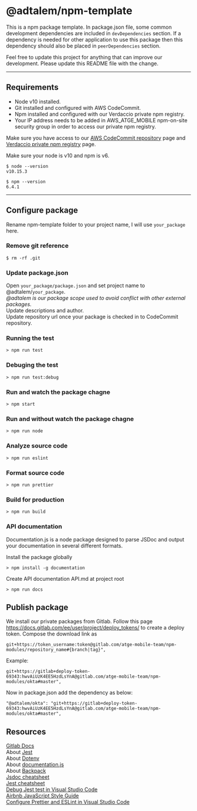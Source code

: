 # @adtalem/npm-template

This is a npm package template. In package.json file, some common development dependencies are included in `devDependencies` section. If a dependency is needed for other application to use this package then this dependency should also be placed in `peerDependencies` section.

Feel free to update this project for anything that can improve our development. Please update this README file with the change.

---

## Requirements

- Node v10 installed.
- Git installed and configured with AWS CodeCommit.
- Npm installed and configured with our Verdaccio private npm registry.
- Your IP address needs to be added in AWS_ATGE_MOBILE npm-on-site security group in order to access our private npm registry.

Make sure you have access to our [AWS CodeCommit repository](https://console.aws.amazon.com/codesuite/codecommit/repositories?region=us-east-1) page and [Verdaccio private npm registry](http://ec2-3-84-229-75.compute-1.amazonaws.com:4873/) page.

Make sure your node is v10 and npm is v6.

    $ node --version
    v10.15.3

    $ npm --version
    6.4.1

---

## Configure package

Rename npm-template folder to your project name, I will use `your_package` here.

### Remove git reference

    $ rm -rf .git

### Update package.json

Open `your_package/package.json` and set project name to @adtalem/`your_package`.  
_@adtalem is our package scope used to avoid conflict with other external packages._  
Update descriptions and author.  
Update repository url once your package is checked in to CodeCommit repository.

### Running the test

    > npm run test

### Debuging the test

    > npm run test:debug

### Run and watch the package chagne

    > npm start

### Run and without watch the package chagne

    > npm run node

### Analyze source code

    > npm run eslint

### Format source code

    > npm run prettier

### Build for production

    > npm run build

### API documentation

Documentation.js is a node package designed to parse JSDoc and output your documentation in several different formats.

Install the package globally

    > npm install -g documentation

Create API documentation API.md at project root

    > npm run docs

## Publish package

We install our private packages from Gitlab. Follow this page <https://docs.gitlab.com/ee/user/project/deploy_tokens/>
to create a deploy token. Compose the download link as

    git+https://token_username:token@gitlab.com/atge-mobile-team/npm-modules/repository_name#{branch|tag}",

Example:

    git+https://gitlab+deploy-token-69343:hwvAiUzK4EE5HzdLsYnA@gitlab.com/atge-mobile-team/npm-modules/okta#master",

Now in package.json add the dependency as below:

    "@adtalem/okta": "git+https://gitlab+deploy-token-69343:hwvAiUzK4EE5HzdLsYnA@gitlab.com/atge-mobile-team/npm-modules/okta#master",

## Resources

[Gitlab Docs](https://docs.gitlab.com/ee/README.html/)  
About [Jest](https://jestjs.io/)  
About [Dotenv](https://www.npmjs.com/package/dotenv)  
About [documentation.js](https://documentation.js.org/)  
About [Backpack](https://www.npmjs.com/package/backpack-core)  
[Jsdoc cheatsheet](https://devhints.io/jsdoc)  
[Jest cheatsheet](https://devhints.io/jest)  
[Debug Jest test in Visual Studio Code](https://jestjs.io/docs/en/troubleshooting)  
[Airbnb JavaScript Style Guide](https://github.com/airbnb/javascript)  
[Configure Prettier and ESLint in Visual Studio Code](https://www.39digits.com/configure-prettier-and-eslint-in-visual-studio-code/)
